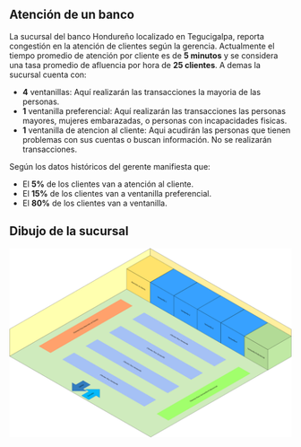 ## Atención de un banco
La sucursal del banco Hondureño localizado en Tegucigalpa, reporta congestión en la atención de clientes según la gerencia. Actualmente el tiempo promedio de atención por cliente es de __5 minutos__ y se considera una tasa promedio de afluencia por hora de __25 clientes__.
A demas la sucursal cuenta con:
* __4__ ventanillas: Aquí realizarán las transacciones la mayoria de las personas.
* __1__ ventanilla preferencial: Aquí realizarán las transacciones las personas mayores, mujeres embarazadas, o personas con incapacidades fisicas.
* __1__ ventanilla de atencion al cliente: Aqui acudirán las personas que tienen problemas con sus cuentas o buscan información. No se realizarán transacciones.

Según los datos históricos del gerente manifiesta que:
* El __5%__ de los clientes van a atención al cliente.
* El __15%__ de los clientes van a ventanilla preferencial.
* El __80%__ de los clientes van a ventanilla.

## Dibujo de la sucursal

![Diseño de la sucursal](/imagen_sucursal.png)
